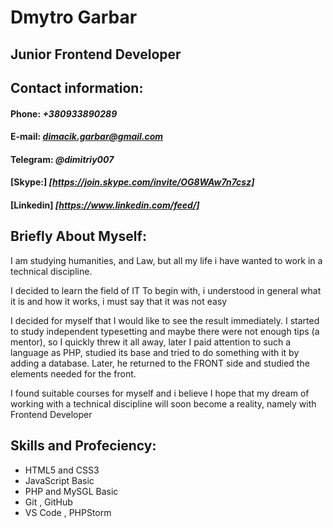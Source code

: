 # Dmytro Garbar 

## Junior Frontend Developer 


## Contact information:
#### **Phone:** *+380933890289*
#### **E-mail:** *dimacik.garbar@gmail.com*
#### **Telegram:** *@dimitriy007*
#### **[Skype:]** *[https://join.skype.com/invite/OG8WAw7n7csz]*
#### **[Linkedin]** *[https://www.linkedin.com/feed/]*


## **Briefly About Myself:** 
 I am studying humanities, and Law, but all my life i have wanted to work in a technical discipline.
  

   I decided to learn the field of IT
To begin with, i understood in general what it is and how it works, i must say that it was not easy



I decided for myself that I would like to see the result immediately.
I started to study independent typesetting and maybe there were not enough tips (a mentor), so I quickly threw it all away, later I paid attention to such a language as PHP, studied its base and tried to do something with it by adding a database.
Later, he returned to the FRONT side and studied the elements needed for the front.


I found suitable courses for myself and i believe I hope that my dream of working with a technical discipline will soon become a reality, namely with Frontend Developer


## **Skills and Profeciency:**
* HTML5 and CSS3
* JavaScript Basic 
* PHP and MySGL Basic 
* Git , GitHub 
* VS Code , PHPStorm

